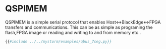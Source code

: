 # QSPIMEM

QSPIMEM is a simple serial protocol that enables Host<->BlackEdge<->FPGA transfers and communications. This can be as simple as programing the flash,FPGA image or reading and writing to and from memory etc..

```python
{{#include ../../mystorm/examples/qbus_7seg.py}}
```
